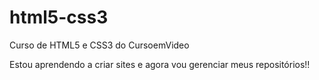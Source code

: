 # html5-css3
 Curso de HTML5 e CSS3 do CursoemVideo

 Estou aprendendo a criar sites e agora vou gerenciar meus repositórios!!
